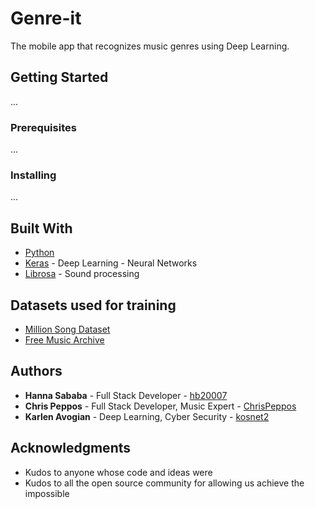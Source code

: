 # Genre-it

The mobile app that recognizes music genres using Deep Learning.

## Getting Started

...

### Prerequisites

...


### Installing

...

## Built With

* [Python](https://www.python.org/)
* [Keras](https://keras.io/) - Deep Learning - Neural Networks
* [Librosa](https://librosa.github.io/librosa/) - Sound processing

## Datasets used for training

 * [Million Song Dataset](http://millionsongdataset.com)
 * [Free Music Archive](https://github.com/mdeff/fma)

## Authors

* **Hanna Sababa** - Full Stack Developer - [hb20007](https://github.com/hb20007)
* **Chris Peppos** - Full Stack Developer, Music Expert - [ChrisPeppos](https://github.com/ChrisPeppos)
* **Karlen Avogian** - Deep Learning, Cyber Security - [kosnet2](https://github.com/kosnet2)


## Acknowledgments

* Kudos to anyone whose code and ideas were 
* Kudos to all the open source community for allowing us achieve the impossible

